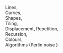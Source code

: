Lines,  
Curves,  
Shapes,  
Tiling,  
Displacement,
Repetition,  
Recursion,  
Colours,  
Algorithms (Perlin noise )